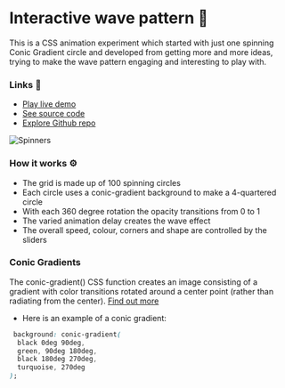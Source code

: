 # Interactive wave pattern 🍃

This is a CSS animation experiment which started with just one spinning Conic Gradient circle and developed from getting more and more ideas, trying to make the wave pattern engaging and interesting to play with.

### Links 🔗

+ [Play live demo](https://css-conic-gradient-wave-pattern.rolandjlevy.repl.co/)
+ [See source code](https://replit.com/@RolandJLevy/css-conic-gradient-wave-pattern)
+ [Explore Github repo](https://github.com/rolandjlevy/css-conic-gradient-wave-pattern)

![Spinners](https://raw.githubusercontent.com/rolandjlevy/css-conic-gradient-wave-pattern/master/images/spinner-wave-pattern.png)

### How it works ⚙️
- The grid is made up of 100 spinning circles
- Each circle uses a conic-gradient background to make a 4-quartered circle
- With each 360 degree rotation the opacity transitions from 0 to 1
- The varied animation delay creates the wave effect
- The overall speed, colour, corners and shape are controlled by the sliders

### Conic Gradients
The conic-gradient() CSS function creates an image consisting of a gradient with color transitions rotated around a center point (rather than radiating from the center). [Find out more](https://developer.mozilla.org/en-US/docs/Web/CSS/conic-gradient())

- Here is an example of a conic gradient:
```css
 background: conic-gradient( 
  black 0deg 90deg, 
  green, 90deg 180deg, 
  black 180deg 270deg,
  turquoise, 270deg
);
```